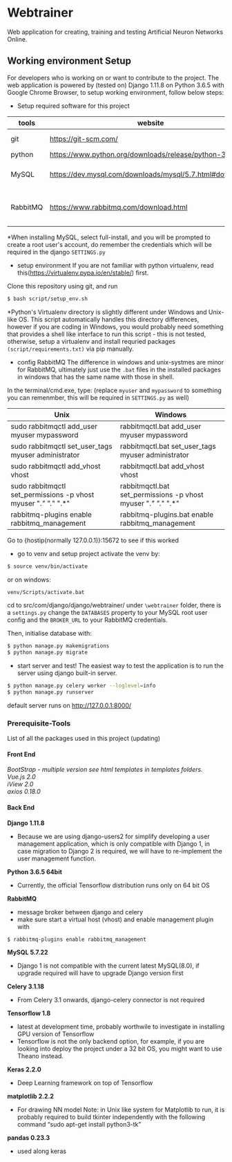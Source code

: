 # Webtrainer
Web application for creating, training and testing Artificial Neuron Networks Online.

## Working environment Setup

For developers who is working on or want to contribute to the project. The web application is powered by (tested on) Django 1.11.8 on Python 3.6.5 with Google Chrome Browser, to setup working environment, follow below steps:

- Setup required software for this project

|tools|website|descriptions|
|-|-|-|
|git|https://git-scm.com/|version control|
|python|https://www.python.org/downloads/release/python-365/|python 3.6.5|
|MySQL|https://dev.mysql.com/downloads/mysql/5.7.html#downloads|database for project (changable)|
|RabbitMQ|https://www.rabbitmq.com/download.html|async message broker (changable)|

*When installing MySQL, select full-install, and you will be prompted to create a root user's account, do remember the credentials which will be required in the django `SETTINGS.py`

- setup environment
If you are not familiar with python virtualenv, read this(https://virtualenv.pypa.io/en/stable/) first.

Clone this repository using git, and run
```sh
$ bash script/setup_env.sh
```
*Python's Virtualenv directory is slightly different under Windows and Unix-like OS. This script automatically handles this directory differences, however if you are coding in Windows, you would probably need something that provides a shell like interface to run this script - this is not tested, otherwise, setup a virtualenv and install requried packages `(script/requirements.txt)` via pip manually.

- config RabbitMQ
The difference in windows and unix-systmes are minor for RabbitMQ, ultimately just use the `.bat` files in the installed packages in windows that has the same name with those in shell. 

In the terminal/cmd.exe, type: 
(replace `myuser` and `mypassword` to something you can remenmber, this will be required in `SETTINGS.py` as well)

|Unix|Windows|
|-|-|
|sudo rabbitmqctl add_user myuser mypassword|rabbitmqctl.bat add_user myuser mypassword|
|sudo rabbitmqctl set_user_tags myuser administrator|rabbitmqctl.bat set_user_tags myuser administrator|
|sudo rabbitmqctl add_vhost vhost|rabbitmqctl.bat add_vhost vhost|
|sudo rabbitmqctl set_permissions -p vhost myuser ".*" ".*" ".*"|rabbitmqctl.bat set_permissions -p vhost myuser ".*" ".*" ".*"|
|rabbitmq-plugins enable rabbitmq_management|rabbitmq-plugins.bat enable rabbitmq_management|

Go to {hostip(normally 127.0.0.1)}:15672 to see if this worked

- go to venv and setup project
activate the venv by:
```sh
$ source venv/bin/activate
```
or on windows:
```sh
venv/Scripts/activate.bat
```
cd to src/com/django/django/webtrainer/
under `\webtrainer` folder, there is a `settings.py`
change the `DATABASES` property to your MySQL root user config and
the `BROKER_URL` to your RabbitMQ credentials.

Then, initialise database with:
```sh
$ python manage.py makemigrations
$ python manage.py migrate
```

- start server and test!
The easiest way to test the application is to run the server using django built-in server.

```sh
$ python manage.py celery worker --loglevel=info
$ python manage.py runserver
```
default server runs on http://127.0.0.1:8000/

### Prerequisite-Tools
List of all the packages used in this project (updating)
#### Front End
*BootStrap - multiple version see html templates in templates folders.* <br />
*Vue.js 2.0* <br />
*iView 2.0* <br />
*axios 0.18.0* <br />

#### Back End
**Django 1.11.8**
- Because we are using django-users2 for simplify developing a user management application, which is only compatible with Django 1, in case migration to Django 2 is required, we will have to re-implement the user management function.

**Python 3.6.5 64bit**
- Currently, the official Tensorflow distribution runs only on 64 bit OS

**RabbitMQ**
- message broker between django and celery
- make sure start a virtual host (vhost) and enable management plugin with
```sh
$ rabbitmq-plugins enable rabbitmq_management
```

**MySQL 5.7.22**
- Django 1 is not compatible with the current latest MySQL(8.0), if upgrade required will have to upgrade Django version first

**Celery 3.1.18**
- From Celery 3.1 onwards, django-celery connector is not required

**Tensorflow 1.8**
- latest at development time, probably worthwile to investigate in installing GPU version of Tensorflow
- Tensorflow is not the only backend option, for example, if you are looking into deploy the project under a 32 bit
OS, you might want to use Theano instead.

**Keras 2.2.0**
- Deep Learning framework on top of Tensorflow

**matplotlib 2.2.2**
- For drawing NN model Note: in Unix like system for Matplotlib to run, it is probably required to build tkinter independently with the following command “sudo apt-get install python3-tk”

**pandas 0.23.3**
- used along keras

